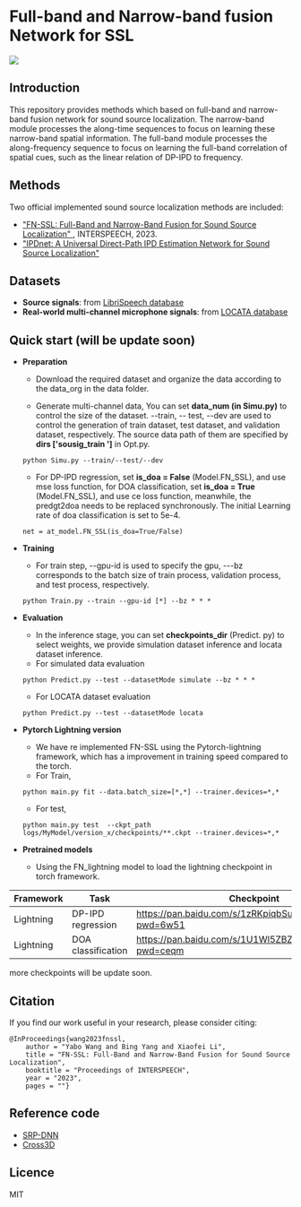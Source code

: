 # Full-band and Narrow-band fusion Network for SSL
![](https://markdown.liuchengtu.com/work/uploads/upload_428e0c0d47c467f17821fd116edbc41f.png)

## Introduction
This repository provides methods which  based on full-band and narrow-band fusion network  for sound source localization. The narrow-band module processes the along-time sequences to focus on learning these narrow-band spatial information. The full-band module processes the along-frequency sequence
to focus on learning the full-band correlation of spatial cues, such as the linear relation of DP-IPD to frequency.
## Methods
Two official implemented sound source localization methods are included:
*  <a href="https://arxiv.org/pdf/2305.19610.pdf" target="_blank"> "FN-SSL: Full-Band and Narrow-Band Fusion for Sound Source Localization" </a>, INTERSPEECH, 2023. 
*   <a href="https://arxiv.org/abs/2405.07021" target="_blank"> "IPDnet: A Universal Direct-Path IPD Estimation Network for Sound Source Localization" </a> 
## Datasets
+ **Source signals**: from <a href="http://www.openslr.org/12/" target="_blank">LibriSpeech database</a> 
+ **Real-world multi-channel microphone signals**: from <a href="https://www.locata.lms.tf.fau.de/datasets/" target="_blank">LOCATA database</a> 
  
## Quick start (will be update soon)
+ **Preparation** 

    * Download the required dataset and organize the data according to the data_org in the data folder.

    * Generate multi-channel data, You can set **data_num (in Simu.py)** to control the size of the dataset. --train, -- test, --dev are used to control the generation of train dataset, test dataset, and validation dataset, respectively. The source data path of them are specified by **dirs ['sousig_train ']** in Opt.py.
    ```
    python Simu.py --train/--test/--dev
    ```
    * For DP-IPD regression, set **is_doa = False** (Model.FN_SSL), and use mse loss function, for DOA classification, set **is_doa = True** (Model.FN_SSL), and use ce loss function,  meanwhile, the predgt2doa needs to be replaced synchronously. The initial Learning rate of doa classification is set to 5e-4.
    ```
    net = at_model.FN_SSL(is_doa=True/False)
    ```
+ **Training**
    * For train step, --gpu-id is used to specify the gpu, ---bz corresponds to the batch size of train process, validation process, and test process, respectively.
    ```
    python Train.py --train --gpu-id [*] --bz * * * 
    ```
+ **Evaluation** 

    * In the inference stage, you can set **checkpoints_dir** (Predict. py) to select weights, we provide simulation dataset inference and locata dataset inference.
    * For simulated data evaluation
    ```
    python Predict.py --test --datasetMode simulate --bz * * *
    ```
    * For LOCATA dataset evaluation
    ```
    python Predict.py --test --datasetMode locata
    ```
+ **Pytorch Lightning version**

    * We have re implemented FN-SSL using the Pytorch-lightning framework, which has a improvement in training speed compared to the torch.
    * For Train,

    ```
    python main.py fit --data.batch_size=[*,*] --trainer.devices=*,*
    ```
    * For test,

    ```
    python main.py test  --ckpt_path logs/MyModel/version_x/checkpoints/**.ckpt --trainer.devices=*,*
    ```

+ **Pretrained models**

    * Using the FN_lightning model to load the lightning checkpoint in torch framework.

| Framework | Task | Checkpoint |
| --- | --- | --- |
| Lightning | DP-IPD regression | https://pan.baidu.com/s/1zRKpiqbSuo80Xu5ZRoS1gQ?pwd=6w51 |
| Lightning | DOA classification | https://pan.baidu.com/s/1U1Wl5ZBZBItc2Vku7AyqNA?pwd=ceqm |

more checkpoints will be update soon.

## Citation
If you find our work useful in your research, please consider citing:
```
@InProceedings{wang2023fnssl,
    author = "Yabo Wang and Bing Yang and Xiaofei Li",
    title = "FN-SSL: Full-Band and Narrow-Band Fusion for Sound Source Localization",
    booktitle = "Proceedings of INTERSPEECH",
    year = "2023",
    pages = ""}
```

## Reference code 
- <a href="https://github.com/BingYang-20/SRP-DNN" target="_blank">SRP-DNN</a> 
- <a href="https://github.com/DavidDiazGuerra/Cross3D" target="_blank">Cross3D</a> 

## Licence
MIT


